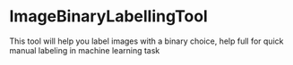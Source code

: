 # ImageBinaryLabellingTool
This tool will help you label images with a binary choice, help full for quick manual labeling in machine learning task  
